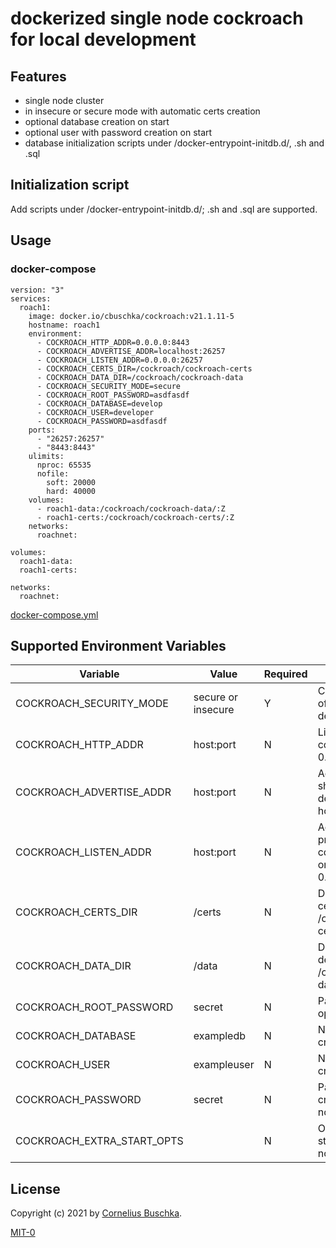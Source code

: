 # dockerized single node cockroach for local development

## Features
* single node cluster
* in insecure or secure mode with automatic certs creation
* optional database creation on start
* optional user with password creation on start
* database initialization scripts under /docker-entrypoint-initdb.d/, .sh and .sql

## Initialization script

Add scripts under /docker-entrypoint-initdb.d/; .sh and .sql are supported.

## Usage

### docker-compose

```
version: "3"
services:
  roach1:
    image: docker.io/cbuschka/cockroach:v21.1.11-5
    hostname: roach1
    environment:
      - COCKROACH_HTTP_ADDR=0.0.0.0:8443
      - COCKROACH_ADVERTISE_ADDR=localhost:26257
      - COCKROACH_LISTEN_ADDR=0.0.0.0:26257
      - COCKROACH_CERTS_DIR=/cockroach/cockroach-certs
      - COCKROACH_DATA_DIR=/cockroach/cockroach-data
      - COCKROACH_SECURITY_MODE=secure
      - COCKROACH_ROOT_PASSWORD=asdfasdf
      - COCKROACH_DATABASE=develop
      - COCKROACH_USER=developer
      - COCKROACH_PASSWORD=asdfasdf
    ports:
      - "26257:26257"
      - "8443:8443"
    ulimits:
      nproc: 65535
      nofile:
        soft: 20000
        hard: 40000
    volumes:
      - roach1-data:/cockroach/cockroach-data/:Z
      - roach1-certs:/cockroach/cockroach-certs/:Z
    networks:
      roachnet:

volumes:
  roach1-data:
  roach1-certs:

networks:
  roachnet:
```
[docker-compose.yml](./docker-compose.yml)

## Supported Environment Variables

| Variable                 | Value  | Required | Description |
|--------------------------|----------------|----------|----------|
| COCKROACH_SECURITY_MODE  | secure or insecure | Y | Chooses security mode of cockroach db, default: insecure |
| COCKROACH_HTTP_ADDR      | host:port      | N | Listen address for http console, default: 0.0.0.0:26257  |
| COCKROACH_ADVERTISE_ADDR | host:port      | N | Address other nodes shall connect to, default: hostname:26257 |
| COCKROACH_LISTEN_ADDR    | host:port      | N | Address cockroach process within docker container shall be listen on, default: 0.0.0.0:26257 |
| COCKROACH_CERTS_DIR      | /certs         | N | Directory for certificates, default: /cockroach/cockroach-certs |
| COCKROACH_DATA_DIR       | /data          | N | Directory for data, default: /cockroach/cockroach-data |
| COCKROACH_ROOT_PASSWORD  | secret         | N | Password for root, optional, default: none |
| COCKROACH_DATABASE       | exampledb      | N | Name of database to be created, default: none |
| COCKROACH_USER           | exampleuser    | N | Name of user to be created, default: none |
| COCKROACH_PASSWORD       | secret         | N | Password to set for created user, default: none |
| COCKROACH_EXTRA_START_OPTS |              | N | Opts to be added to start command, default: none | 

## License
Copyright (c) 2021 by [Cornelius Buschka](https://github.com/cbuschka).

[MIT-0](./license.txt)

